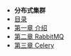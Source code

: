 
- **分布式集群**
- [目录](distributeCluster/README.md)
- [第一章 介绍](distributeCluster/chapter/inroduction.md)
- [第二章 RabbitMQ](distributeCluster/chapter/rabbitmq.md)
- [第三章 Celery](distributeCluster/chapter/celery.md)
